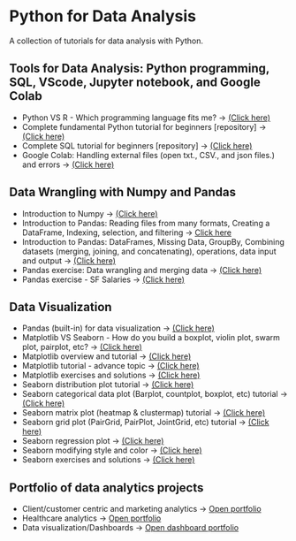 # Python for Data Analysis
A collection of tutorials for data analysis with Python. 

## Tools for Data Analysis: Python programming, SQL, VScode, Jupyter notebook, and Google Colab
* Python VS R - Which programming language fits me? → [(Click here)](https://github.com/harishmuh/Python-VS-R-comparison-article)
* Complete fundamental Python tutorial for beginners [repository] → [(Click here)](https://github.com/harishmuh/Python-simple-tutorials)
* Complete SQL tutorial for beginners [repository] → [(Click here)](https://github.com/harishmuh/SQL_challenges)  
* Google Colab: Handling external files (open txt., CSV., and json files.) and errors → [(Click here)](https://github.com/harishmuh/Python-for-Data-Science-Analysis/blob/main/Handling_external_files_and_errors_google_colab.ipynb)


## Data Wrangling with Numpy and Pandas
* Introduction to Numpy → [(Click here)](https://github.com/harishmuh/Python-for-Data-Science-Analysis/blob/main/Introduction_to_Numpy_tutorial.ipynb)
* Introduction to Pandas: Reading files from many formats, Creating a DataFrame, Indexing, selection, and filtering → [Click here](https://github.com/harishmuh/Python-for-Data-Science-Analysis/blob/main/Introduction_to_Pandas_tutorial.ipynb)
* Introduction to Pandas: DataFrames, Missing Data, GroupBy, Combining datasets (merging, joining, and concatenating), operations, data input and output → [(Click here)](https://github.com/harishmuh/Python-for-Data-Science-Analysis/blob/main/Pandas.ipynb)
* Pandas exercise: Data wrangling and merging data →  [(Click here)](https://github.com/harishmuh/Python-for-Data-Science-Analysis/blob/main/Pandas_exercise_data_wrangling_merging_table.ipynb)
* Pandas exercise - SF Salaries → [(Click here)](https://github.com/harishmuh/Python-for-Data-Science-Analysis/blob/main/Pandas_exercise_SF_Salaries.ipynb)


## Data Visualization
* Pandas (built-in) for data visualization → [(Click here)](https://github.com/harishmuh/Python-for-Data-Science-Analysis/blob/main/Pandas_built_in_function_for_visualization.ipynb)
* Matplotlib VS Seaborn - How do you build a boxplot, violin plot, swarm plot, pairplot, etc? → [(Click here)](https://github.com/harishmuh/Python-for-Data-Science-Analysis/blob/main/Visualization_Matplotlib_VS_Seaborn.ipynb)
* Matplotlib overview and tutorial → [(Click here)](https://github.com/harishmuh/Python-for-Data-Science-Analysis/blob/main/Matplotlib_tutorials.ipynb)
* Matplotlib tutorial - advance topic → [(Click here)](https://github.com/harishmuh/Python-for-Data-Science-Analysis/blob/main/Matplotlib_tutorial_advanced.ipynb)
* Matplotlib exercises and solutions → [(Click here)](https://github.com/harishmuh/Python-for-Data-Science-Analysis/blob/main/Matplotlib_exercise.ipynb)
* Seaborn distribution plot tutorial → [(Click here)](https://github.com/harishmuh/Python-for-Data-Science-Analysis/blob/main/Seaborn_Distribution%20plot%20tutorial.ipynb)
* Seaborn categorical data plot (Barplot, countplot, boxplot, etc) tutorial → [(Click here)](https://github.com/harishmuh/Python-for-Data-Science-Analysis/blob/main/Seaborn_Categorical_data_plots_tutorial.ipynb)
* Seaborn matrix plot (heatmap & clustermap) tutorial → [(Click here)](https://github.com/harishmuh/Python-for-Data-Science-Analysis/blob/main/Seaborn_matrix_plots_(heatmap_and_clustermap).ipynb)
* Seaborn grid plot (PairGrid, PairPlot, JointGrid, etc) tutorial → [(Click here)](https://github.com/harishmuh/Python-for-Data-Science-Analysis/blob/main/Seaborn_Grid.ipynb)
* Seaborn regression plot → [(Click here)](https://github.com/harishmuh/Python-for-Data-Science-Analysis/blob/main/Seaborn_Regression_plot.ipynb)
* Seaborn modifying style and color → [(Click here)](https://github.com/harishmuh/Python-for-Data-Science-Analysis/blob/main/Seaborn_modifying_style_and_color.ipynb)
* Seaborn exercises and solutions → [(Click here)](https://github.com/harishmuh/Python-for-Data-Science-Analysis/blob/main/Seaborn_exercises_and_solutions.ipynb)

## Portfolio of data analytics projects
* Client/customer centric and marketing analytics → [Open portfolio](https://github.com/harishmuh/data_analyst_projects/tree/main)
* Healthcare analytics → [Open portfolio](https://github.com/harishmuh/data_analyst_projects/tree/main)
* Data visualization/Dashboards → [Open dashboard portfolio](https://github.com/harishmuh/data_analyst_projects/tree/main)
